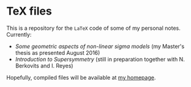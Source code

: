 # TeX files

This is a repository for the `LaTeX` code of some of my personal notes. Currently:

* *Some geometric aspects of non-linear sigma models* (my Master's thesis as presented August 2016)
* *Introduction to Supersymmetry* (still in preparation together with N. Berkovits and I. Reyes)

Hopefully, compiled files will be available at [my homepage](https://sites.google.com/view/dennisez).
